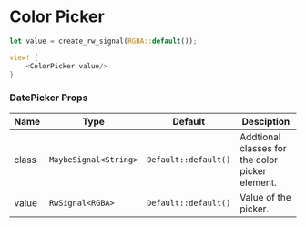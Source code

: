 # Color Picker

```rust demo
let value = create_rw_signal(RGBA::default());

view! {
    <ColorPicker value/>
}
```

### DatePicker Props

| Name  | Type                  | Default              | Desciption                                      |
| ----- | --------------------- | -------------------- | ----------------------------------------------- |
| class | `MaybeSignal<String>` | `Default::default()` | Addtional classes for the color picker element. |
| value | `RwSignal<RGBA>`      | `Default::default()` | Value of the picker.                            |
